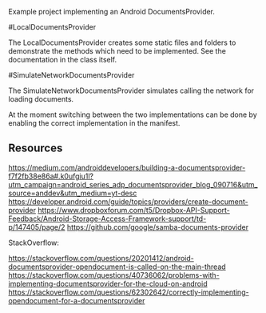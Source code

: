 Example project implementing an Android DocumentsProvider.

#LocalDocumentsProvider

The LocalDocumentsProvider creates some static files and folders to demonstrate the methods which need to be implemented. See the documentation
in the class itself.

#SimulateNetworkDocumentsProvider

The SimulateNetworkDocumentsProvider simulates calling the network for loading documents.

At the moment switching between the two implementations can be done by enabling the correct implementation in the manifest.

## Resources

https://medium.com/androiddevelopers/building-a-documentsprovider-f7f2fb38e86a#.k0ufgiu1l?utm_campaign=android_series_adp_documentsprovider_blog_090716&utm_source=anddev&utm_medium=yt-desc
https://developer.android.com/guide/topics/providers/create-document-provider
https://www.dropboxforum.com/t5/Dropbox-API-Support-Feedback/Android-Storage-Access-Framework-support/td-p/147405/page/2
https://github.com/google/samba-documents-provider

StackOverflow:

https://stackoverflow.com/questions/20201412/android-documentsprovider-opendocument-is-called-on-the-main-thread
https://stackoverflow.com/questions/40736062/problems-with-implementing-documentsprovider-for-the-cloud-on-android
https://stackoverflow.com/questions/62302642/correctly-implementing-opendocument-for-a-documentsprovider